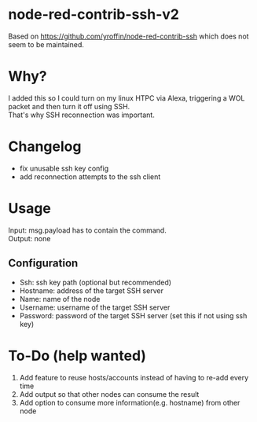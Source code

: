# node-red-contrib-ssh-v2
Based on https://github.com/yroffin/node-red-contrib-ssh which does not seem to be maintained.

# Why?
I added this so I could turn on my linux HTPC via Alexa, triggering a WOL packet and then turn it off using SSH.<br>
That's why SSH reconnection was important.

# Changelog
- fix unusable ssh key config
- add reconnection attempts to the ssh client

# Usage
Input: msg.payload has to contain the command. <br>
Output: none

## Configuration
- Ssh: ssh key path (optional but recommended)
- Hostname: address of the target SSH server
- Name: name of the node
- Username: username of the target SSH server
- Password: password of the target SSH server (set this if not using ssh key)

# To-Do (help wanted)
1. Add feature to reuse hosts/accounts instead of having to re-add every time
1. Add output so that other nodes can consume the result
1. Add option to consume more information(e.g. hostname) from other node

